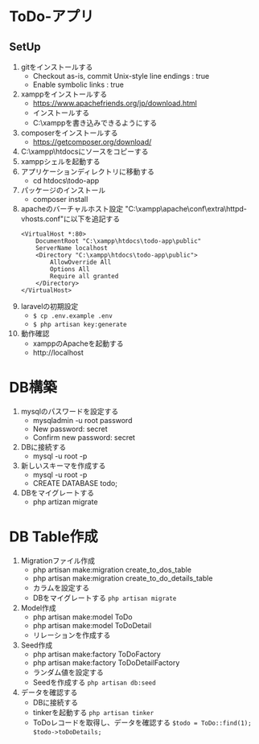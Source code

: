 # ToDo-アプリ

## SetUp
1. gitをインストールする
    * Checkout as-is, commit Unix-style line endings : true
    * Enable symbolic links : true
1. xamppをインストールする
    * https://www.apachefriends.org/jp/download.html
    * インストールする
    * C:\xamppを書き込みできるようにする
1. composerをインストールする
    * https://getcomposer.org/download/
1. C:\xampp\htdocsにソースをコピーする
1. xamppシェルを起動する
1. アプリケーションディレクトリに移動する
    * cd htdocs\todo-app
1. パッケージのインストール
    * composer install
1. apacheのバーチャルホスト設定
    "C:\xampp\apache\conf\extra\httpd-vhosts.conf"に以下を追記する
    ```
    <VirtualHost *:80>
        DocumentRoot "C:\xampp\htdocs\todo-app\public"
        ServerName localhost
        <Directory "C:\xampp\htdocs\todo-app\public">
            AllowOverride All
            Options All
            Require all granted
        </Directory>
    </VirtualHost>
    ```
1. laravelの初期設定
    * `$ cp .env.example .env`
    * `$ php artisan key:generate`
1. 動作確認
    * xamppのApacheを起動する
    * http://localhost

# DB構築
1. mysqlのパスワードを設定する
    * mysqladmin -u root password
    * New password: secret
    * Confirm new password: secret
1. DBに接続する
    * mysql -u root -p
1. 新しいスキーマを作成する
    * mysql -u root -p
    * CREATE DATABASE todo;
1. DBをマイグレートする
    * php artizan migrate

# DB Table作成
1. Migrationファイル作成
    * php artisan make:migration create_to_dos_table
    * php artisan make:migration create_to_do_details_table
    * カラムを設定する
    * DBをマイグレートする
        `php artisan migrate`
1. Model作成
    * php artisan make:model ToDo
    * php artisan make:model ToDoDetail
    * リレーションを作成する
1. Seed作成
    * php artisan make:factory ToDoFactory
    * php artisan make:factory ToDoDetailFactory
    * ランダム値を設定する
    * Seedを作成する
        `php artisan db:seed`
1. データを確認する
    * DBに接続する
    * tinkerを起動する
        `php artisan tinker`
    * ToDoレコードを取得し、データを確認する
        `$todo = ToDo::find(1);`
        `$todo->toDoDetails;`
